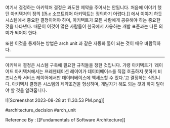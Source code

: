 
여기서 결정하는 아키텍처 결정은 과도한 제약을 주어서는 안됩니다. 처음에 이야기 했던 아키텍처의 정의 [[5.c 소프트웨어 아키텍트는 정의하기 어렵다.]] 에서 이야기 하듯 시스템에서 중요한 결정이어야 하며, 아키텍트가 모든 사람에게 공유해야 하는 중요한 것을 나타낸다. 때문이 이것이 많은 사람들이 한국에서 사용하는 개발 표준과는 다른 의미가 되어야 한다.

또한 이것을 통제하는 방법은 arch unit 과 같은 자동화 툴이 되는 것이 매우 바람직하다.

------

아키텍처 결정은 시스템 구축에 필요한 규칙들을 정한 것입니다. 가령 아키텍트가 '레이어드 아키텍처에서는 프레젠테이션 레이어가 데이터베이스를 직접 호출하지 못하게 비즈니스와 서비스 레이어에서만 데이터베이스에 액세스할 수 있다.'고 결정하는 식입니다. 아키텍처 결정은 시스템의 제약조건을 형성하며, 개발자가 해도 되는 것과 하지 말아야 할 것을 알려줍니다.

![[Screenshot 2023-08-28 at 11.30.53 PM.png]]

#architecture_decision #arch_unit

Reference By : [[Fundamentals of Software Architecture]]